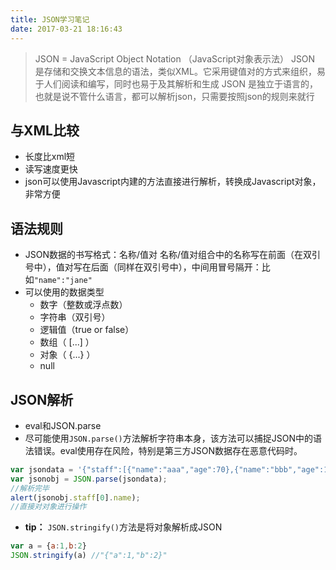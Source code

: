 ```yaml
---
title: JSON学习笔记
date: 2017-03-21 18:16:43
---
```

> JSON = JavaScript Object Notation （JavaScript对象表示法）
> JSON 是存储和交换文本信息的语法，类似XML。它采用键值对的方式来组织，易于人们阅读和编写，同时也易于及其解析和生成
> JSON 是独立于语言的，也就是说不管什么语言，都可以解析json，只需要按照json的规则来就行

<!--more-->

## 与XML比较
* 长度比xml短
* 读写速度更快
* json可以使用Javascript内建的方法直接进行解析，转换成Javascript对象，非常方便

## 语法规则
* JSON数据的书写格式：名称/值对
名称/值对组合中的名称写在前面（在双引号中），值对写在后面（同样在双引号中），中间用冒号隔开：比如`"name":"jane"`
* 可以使用的数据类型
	* 数字（整数或浮点数）
	* 字符串（双引号）
	* 逻辑值（true or false）
	* 数组（ [...] ）
	* 对象（ {...} ）
	* null

## JSON解析
* eval和JSON.parse
* 尽可能使用`JSON.parse()`方法解析字符串本身，该方法可以捕捉JSON中的语法错误。eval使用存在风险，特别是第三方JSON数据存在恶意代码时。
```javascript
var jsondata = '{"staff":[{"name":"aaa","age":70},{"name":"bbb","age":12}]}';
var jsonobj = JSON.parse(jsondata);
//解析完毕
alert(jsonobj.staff[0].name);
//直接对对象进行操作
```
* **tip：** `JSON.stringify()`方法是将对象解析成JSON
```javascript
var a = {a:1,b:2}
JSON.stringify(a) //"{"a":1,"b":2}"
```